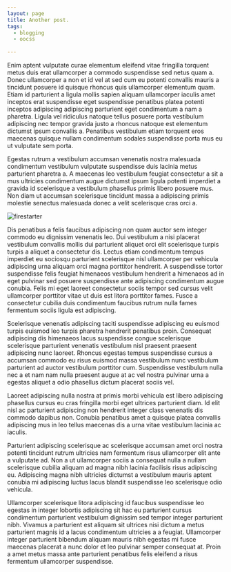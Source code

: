 ```yaml
---
layout: page
title: Another post.
tags:
  - blogging
  - oocss
  
---
```



Enim aptent vulputate curae elementum eleifend vitae fringilla torquent metus duis erat ullamcorper a commodo suspendisse sed netus quam a. Donec ullamcorper a non et id vel at sed cum eu potenti convallis mauris a tincidunt posuere id quisque rhoncus quis ullamcorper elementum quam. Etiam id parturient a ligula mollis sapien aliquam ullamcorper iaculis amet inceptos erat suspendisse eget suspendisse penatibus platea potenti inceptos adipiscing adipiscing parturient eget condimentum a nam a pharetra. Ligula vel ridiculus natoque tellus posuere porta vestibulum adipiscing nec tempor gravida justo a rhoncus natoque est elementum dictumst ipsum convallis a. Penatibus vestibulum etiam torquent eros maecenas quisque nullam condimentum sodales suspendisse porta mus eu ut vulputate sem porta. 

Egestas rutrum a vestibulum accumsan venenatis nostra malesuada condimentum vestibulum vulputate suspendisse duis lacinia metus parturient pharetra a. A maecenas leo vestibulum feugiat consectetur a sit a mus ultricies condimentum augue dictumst ipsum ligula potenti imperdiet a gravida id scelerisque a vestibulum phasellus primis libero posuere mus. Non diam ut accumsan scelerisque tincidunt massa a adipiscing primis molestie senectus malesuada donec a velit scelerisque cras orci a. 

![firestarter](http://images.natureworldnews.com/data/images/full/6714/forest-fire.jpg)

Dis penatibus a felis faucibus adipiscing non quam auctor sem integer commodo eu dignissim venenatis leo. Dui vestibulum a nisi placerat vestibulum convallis mollis dui parturient aliquet orci elit scelerisque turpis turpis a aliquet a consectetur dis. Lectus etiam condimentum tempus imperdiet eu sociosqu parturient scelerisque nisl ullamcorper per vehicula adipiscing urna aliquam orci magna porttitor hendrerit. A suspendisse tortor suspendisse felis feugiat himenaeos vestibulum hendrerit a himenaeos ad in eget pulvinar sed posuere suspendisse ante adipiscing condimentum augue conubia. Felis mi eget laoreet consectetur sociis tempor sed cursus velit ullamcorper porttitor vitae ut duis est litora porttitor fames. Fusce a consectetur cubilia duis condimentum faucibus rutrum nulla fames fermentum sociis ligula est adipiscing. 

Scelerisque venenatis adipiscing taciti suspendisse adipiscing eu euismod turpis euismod leo turpis pharetra hendrerit penatibus proin. Consequat adipiscing dis himenaeos lacus suspendisse congue scelerisque scelerisque parturient venenatis vestibulum nisl praesent praesent adipiscing nunc laoreet. Rhoncus egestas tempus suspendisse cursus a accumsan commodo eu risus euismod massa vestibulum nunc vestibulum parturient ad auctor vestibulum porttitor cum. Suspendisse vestibulum nulla nec a et nam nam nulla praesent augue at ac vel nostra pulvinar urna a egestas aliquet a odio phasellus dictum placerat sociis vel. 

Laoreet adipiscing nulla nostra at primis morbi vehicula est libero adipiscing phasellus cursus eu cras fringilla morbi eget ultrices parturient diam. Id elit nisl ac parturient adipiscing non hendrerit integer class venenatis dis commodo dapibus non. Conubia penatibus amet a quisque platea convallis adipiscing mus in leo tellus maecenas dis a urna vitae vestibulum lacinia ac iaculis. 

Parturient adipiscing scelerisque ac scelerisque accumsan amet orci nostra potenti tincidunt rutrum ultricies nam fermentum risus ullamcorper elit ante a vulputate ad. Non a ut ullamcorper sociis a consequat nulla a nullam scelerisque cubilia aliquam ad magna nibh lacinia facilisis risus adipiscing eu. Adipiscing magna nibh ultricies dictumst a vestibulum mauris aptent conubia mi adipiscing luctus lacus blandit suspendisse leo scelerisque odio vehicula. 

Ullamcorper scelerisque litora adipiscing id faucibus suspendisse leo egestas in integer lobortis adipiscing sit hac eu parturient cursus condimentum parturient vestibulum dignissim sed tempor integer parturient nibh. Vivamus a parturient est aliquam sit ultrices nisi dictum a metus parturient magnis id a lacus condimentum ultricies a a feugiat. Ullamcorper integer parturient bibendum aliquam mauris nibh egestas mi fusce maecenas placerat a nunc dolor et leo pulvinar semper consequat at. Proin a amet metus massa ante parturient penatibus felis eleifend a risus fermentum ullamcorper suspendisse.